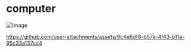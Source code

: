 # computer
![Image](https://github.com/user-attachments/assets/cf2ad61f-320c-4d8d-8ffe-005aa52f45ca)

https://github.com/user-attachments/assets/9c4e6df8-b57e-4f43-b11a-95c33a137cc4

